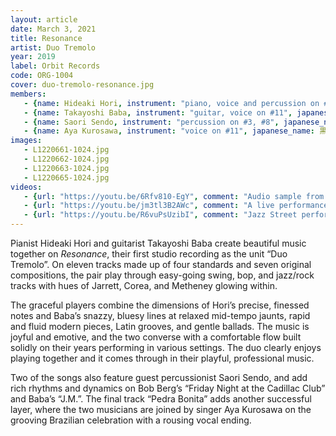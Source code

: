 ```yaml
---
layout: article
date: March 3, 2021
title: Resonance
artist: Duo Tremolo
year: 2019
label: Orbit Records
code: ORG-1004
cover: duo-tremolo-resonance.jpg
members:
   - {name: Hideaki Hori, instrument: "piano, voice and percussion on #11", japanese_name: 堀秀彰, url: "https://www.hideakihori.com/"}
   - {name: Takayoshi Baba, instrument: "guitar, voice on #11", japanese_name: 馬場孝喜, url: "https://babaviolao.wixsite.com/babatakayoshi"}
   - {name: Saori Sendo, instrument: "percussion on #3, #8", japanese_name: 仙道さおり}
   - {name: Aya Kurosawa, instrument: "voice on #11", japanese_name: 黒沢綾}
images:
   - L1220661-1024.jpg
   - L1220662-1024.jpg
   - L1220663-1024.jpg
   - L1220665-1024.jpg
videos: 
   - {url: "https://youtu.be/6Rfv810-EgY", comment: "Audio sample from “Choro de Tremolo”, the second track on the album"}
   - {url: "https://youtu.be/jm3tl3B2AWc", comment: "A live performance of Friday Night at the Ca..."}
   - {url: "https://youtu.be/R6vuPsUzibI", comment: "Jazz Street performance"}
---
```

Pianist Hideaki Hori and guitarist Takayoshi Baba create beautiful music together on *Resonance*, their first studio recording as the unit “Duo Tremolo”. On eleven tracks made up of four standards and seven original compositions, the pair play through easy-going swing, bop, and jazz/rock tracks with hues of Jarrett, Corea, and Metheney glowing within.

The graceful players combine the dimensions of Hori’s precise, finessed notes and Baba’s snazzy, bluesy lines at relaxed mid-tempo jaunts, rapid and fluid modern pieces, Latin grooves, and gentle ballads. The music is joyful and emotive, and the two converse with a comfortable flow built solidly on their years performing in various settings. The duo clearly enjoys playing together and it comes through in their playful, professional music.

Two of the songs also feature guest percussionist Saori Sendo, and add rich rhythms and dynamics on Bob Berg’s “Friday Night at the Cadillac Club” and Baba’s “J.M.”. The final track “Pedra Bonita” adds another successful layer, where the two musicians are joined by singer Aya Kurosawa on the grooving Brazilian celebration with a rousing vocal ending.







